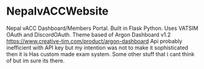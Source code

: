# NepalvACCWebsite
Nepal vACC Dashboard/Members Portal. 
Built in Flask Python. 
Uses VATSIM OAuth and DiscordOAuth. 
Theme based of Argon Dashboard v1.2 https://www.creative-tim.com/product/argon-dashboard
Api probably inefficient with API key but my intention was not to make it sophisticated then it is
Has custom made exam system.
Some other stuff that i cant think of but im sure its there.
